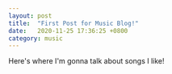 ```yaml
---
layout: post
title:  "First Post for Music Blog!"
date:   2020-11-25 17:36:25 +0800
category: music
---
```

Here's where I'm gonna talk about songs I like!